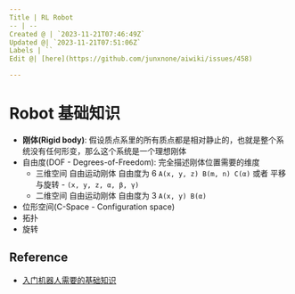 ```yaml
---
Title | RL Robot
-- | --
Created @ | `2023-11-21T07:46:49Z`
Updated @| `2023-11-21T07:51:06Z`
Labels | ``
Edit @| [here](https://github.com/junxnone/aiwiki/issues/458)

---
```

# Robot 基础知识

- **刚体(Rigid body)**: 假设质点系里的所有质点都是相对静止的，也就是整个系统没有任何形变，那么这个系统是一个理想刚体
- 自由度(DOF - Degrees-of-Freedom): 完全描述刚体位置需要的维度
  - 三维空间 自由运动刚体 自由度为 6  `A(x, y, z) B(m, n) C(α)` 或者  平移与旋转 - `(x, y, z, α, β, γ)`
  - 二维空间 自由运动刚体 自由度为 3 `A(x, y) B(α)`
- 位形空间(C-Space - Configuration space)
- 拓扑
- 旋转


## Reference

- [入门机器人需要的基础知识](https://zhuanlan.zhihu.com/p/655770237)
